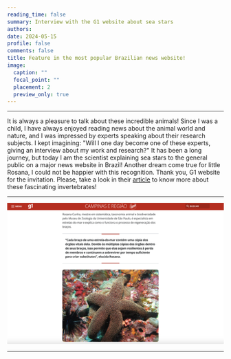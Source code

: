 ```yaml
--- 
reading_time: false
summary: Interview with the G1 website about sea stars
authors:
date: 2024-05-15
profile: false
comments: false
title: Feature in the most popular Brazilian news website! 
image:
  caption: ""
  focal_point: ""
  placement: 2
  preview_only: true
---
```

---

It is always a pleasure to talk about these incredible animals! Since I was a child, I have always enjoyed reading news about the animal 
world and nature, and I was impressed by experts speaking about their research subjects. I kept imagining: "Will I one day become one of 
these experts, giving an interview about my work and research?" It has been a long journey, but today I am the scientist explaining sea stars to the general public on a major news website in Brazil! Another dream come true for little Rosana, I could not be happier with this recognition. Thank you, G1 website for the invitation. Please, take a look in their [article](https://g1.globo.com/sp/campinas-regiao/terra-da-gente/noticia/2024/05/15/copia-de-orgaos-vitais-entenda-o-processo-de-regeneracao-dos-bracos-das-estrelas-do-mar.ghtml) to know more about these fascinating invertebrates!

---
![g1](https://raw.githubusercontent.com/rosanafcunha/website_rosanafcunha/master/content/post/g1/featured.png "g1")

---

